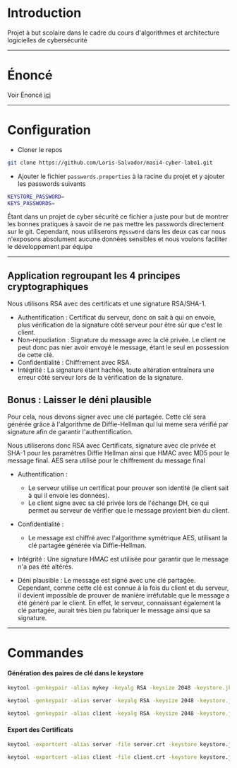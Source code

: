 # Introduction

Projet à but scolaire dans le cadre du cours d'algorithmes et architecture logicielles de cybersécurité

---

# Énoncé

Voir Énoncé [ici](Enoncé1.pdf)

---

# Configuration

- Cloner le repos
```bash
git clone https://github.com/Loris-Salvador/masi4-cyber-labo1.git
```

- Ajouter le fichier `passwords.properties` à la racine du projet et y ajouter les passwords suivants
```bash
KEYSTORE_PASSWORD=
KEYS_PASSWORDS=
```
Étant dans un projet de cyber sécurité ce fichier a juste pour but de montrer les bonnes pratiques à savoir de ne pas mettre les passwords directement sur le git. Cependant, nous utiliserons `P@ssw0rd` dans les deux cas car nous n'exposons absolument aucune données sensibles et nous voulons faciliter le développement par équipe

---

## Application regroupant les 4 principes cryptographiques

Nous utilisons RSA avec des certificats et une signature RSA/SHA-1.

- Authentification : Certificat du serveur, donc on sait à qui on envoie, plus vérification de la signature côté serveur pour être sûr que c'est le client.
- Non-répudiation : Signature du message avec la clé privée. Le client ne peut donc pas nier avoir envoyé le message, étant le seul en possession de cette clé.
- Confidentialité : Chiffrement avec RSA.
- Intégrité : La signature étant hachée, toute altération entraînera une erreur côté serveur lors de la vérification de la signature.

## Bonus : Laisser le déni plausible

Pour cela, nous devons signer avec une clé partagée. Cette clé sera générée grâce à l'algorithme de Diffie-Hellman qui lui meme sera vérifié par signature afin de garantir l'authentification.

Nous utiliserons donc RSA avec Certificats, signature avec cle privée et SHA-1 pour les paramètres Diffie Hellman ainsi que HMAC avec MD5 pour le message final. AES sera utilisé pour le chiffrement du message final

- Authentification :

  - Le serveur utilise un certificat pour prouver son identité (le client sait à qui il envoie les données).
  - Le client signe avec sa clé privée lors de l'échange DH, ce qui permet au serveur de vérifier que le message provient bien du client.

- Confidentialité :

    - Le message est chiffré avec l'algorithme symétrique AES, utilisant la clé partagée générée via Diffie-Hellman.

- Intégrité : Une signature HMAC est utilisée pour garantir que le message n'a pas été altérés.

- Déni plausible :
Le message est signé avec une clé partagée. Cependant, comme cette clé est connue à la fois du client et du serveur, il devient impossible de prouver de manière irréfutable que le message a été généré par le client. En effet, le serveur, connaissant également la clé partagée, aurait très bien pu fabriquer le message ainsi que sa signature.

---

# Commandes

#### Génération des paires de clé dans le keystore

```bash
keytool -genkeypair -alias mykey -keyalg RSA -keysize 2048 -keystore.jks -validity 365
```

```bash
keytool -genkeypair -alias server -keyalg RSA -keysize 2048 -keystore.jks -validity 365
```

```bash
keytool -genkeypair -alias client -keyalg RSA -keysize 2048 -keystore.jks -validity 365
```

#### Export des Certificats

```bash
keytool -exportcert -alias server -file server.crt -keystore keystore.jks -rfc
```

```bash
keytool -exportcert -alias client -file client.crt -keystore keystore.jks -rfc
```

